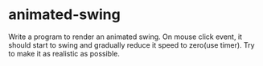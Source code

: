 # animated-swing

Write a program to render an animated swing. On mouse click event, it should start to swing and gradually reduce it speed to zero(use timer). Try to make it  as realistic as possible.
